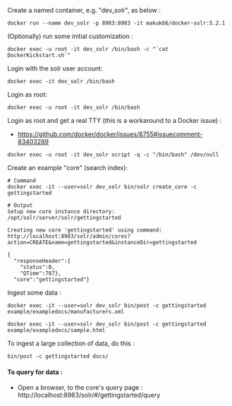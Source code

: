Create a named container, e.g. "dev\_solr", as below : 

```
docker run --name dev_solr -p 8983:8983 -it makuk66/docker-solr:5.2.1
```
(Optionally) run some initial customization : 
```
docker exec -u root -it dev_solr /bin/bash -c "`cat DockerKickstart.sh`"
```
Login with the solr user account: 
```
docker exec -it dev_solr /bin/bash
```
Login as root:
```
docker exec -u root -it dev_solr /bin/bash
```
Login as root and get a real TTY (this is a workaround to a Docker issue) :
- https://github.com/docker/docker/issues/8755#issuecomment-83403289 

```
docker exec -u root -it dev_solr script -q -c "/bin/bash" /dev/null
```

Create an example "core" (search index): 

```
# Command
docker exec -it --user=solr dev_solr bin/solr create_core -c gettingstarted

# Output
Setup new core instance directory:
/opt/solr/server/solr/gettingstarted

Creating new core 'gettingstarted' using command:
http://localhost:8983/solr/admin/cores?action=CREATE&name=gettingstarted&instanceDir=gettingstarted

{
  "responseHeader":{
    "status":0,
    "QTime":787},
  "core":"gettingstarted"}

```

Ingest some data : 
```
docker exec -it --user=solr dev_solr bin/post -c gettingstarted example/exampledocs/manufacturers.xml

docker exec -it --user=solr dev_solr bin/post -c gettingstarted example/exampledocs/sample.html
```

To ingest a large collection of data, do this : 
```
bin/post -c gettingstarted docs/
```

#### To query for data : 
- Open a browser, to the core's query page : 
    http://localhost:8983/solr/#/gettingstarted/query
